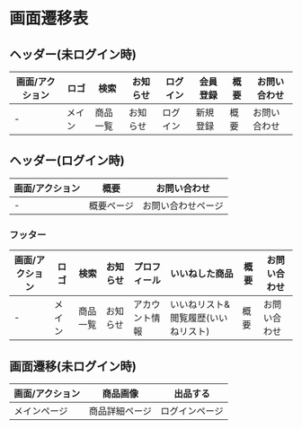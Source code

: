 # 画面遷移表

## ヘッダー(未ログイン時)
|画面/アクション|ロゴ|検索|お知らせ|ログイン|会員登録|概要|お問い合わせ|
|-|-|-|-|-|-|-|-|
|-|メイン|商品一覧|お知らせ|ログイン|新規登録|概要|お問い合わせ|

## ヘッダー(ログイン時)
|画面/アクション|概要|お問い合わせ|
|-|-|-|
|-|概要ページ|お問い合わせページ|

### フッター
|画面/アクション|ロゴ|検索|お知らせ|プロフィール|いいねした商品|概要|お問い合わせ|
|-|-|-|-|-|-|-|-|
|-|メイン|商品一覧|お知らせ|アカウント情報|いいねリスト&閲覧履歴(いいねリスト)|概要|お問い合わせ|

## 画面遷移(未ログイン時)

|画面/アクション|商品画像|出品する|
|-|-|-|
|メインページ|商品詳細ページ|ログインページ|
